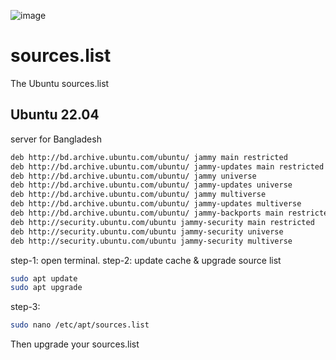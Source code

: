 ![image](https://github.com/user-attachments/assets/83ca8b84-2ba3-42dc-9576-3f33fb3f0d24)

# sources.list
The Ubuntu sources.list

## Ubuntu 22.04
server for Bangladesh

```txt
deb http://bd.archive.ubuntu.com/ubuntu/ jammy main restricted
deb http://bd.archive.ubuntu.com/ubuntu/ jammy-updates main restricted
deb http://bd.archive.ubuntu.com/ubuntu/ jammy universe
deb http://bd.archive.ubuntu.com/ubuntu/ jammy-updates universe
deb http://bd.archive.ubuntu.com/ubuntu/ jammy multiverse
deb http://bd.archive.ubuntu.com/ubuntu/ jammy-updates multiverse
deb http://bd.archive.ubuntu.com/ubuntu/ jammy-backports main restricted universe multiverse
deb http://security.ubuntu.com/ubuntu jammy-security main restricted
deb http://security.ubuntu.com/ubuntu jammy-security universe
deb http://security.ubuntu.com/ubuntu jammy-security multiverse

```

step-1: open terminal.
step-2: update cache & upgrade source list
```sh
sudo apt update
sudo apt upgrade
```
step-3:
```sh
sudo nano /etc/apt/sources.list
```
Then upgrade your sources.list
